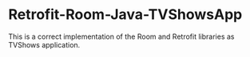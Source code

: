 # Retrofit-Room-Java-TVShowsApp
This is a correct implementation of the Room and Retrofit libraries as TVShows application.
